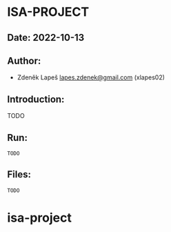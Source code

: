 # ISA-PROJECT

## Date: 2022-10-13

## Author:

* Zdeněk Lapeš <lapes.zdenek@gmail.com> (xlapes02)

## Introduction:

TODO

## Run:

```
TODO
```

## Files:

```
TODO
```


# isa-project
